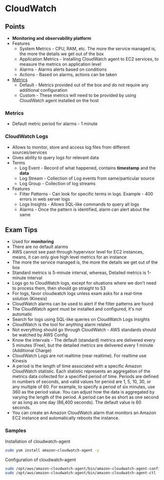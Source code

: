 # CloudWatch

## Points

- **Monitoring and observability platform**
- Features
  - System Metrics - CPU, RAM, etc. The more the service managed is, the more the details we get out of the box
  - Application Metrics - Installing CloudWatch agent to EC2 services, to measure the metrics on application level
  - Alarms - Alarms alerts based on conditions
  - Actions - Based on alarms, actions can be taken
- [Metrics](./Metrics.png)
  - Default - Metrics provided out of the box and do not require any additional configuration
  - Custom - These metrics will need to be provided by using CloudWatch agent installed on the host

### Metrics

- Default metric period for alarms - 1 minute

### CloudWatch Logs

- Allows to monitor, store and access log files from different sources/services
- Gives ability to query logs for relevant data
- Terms
  - Log Event - Record of what happened, contains **timestamp** and the **data**
  - Log Stream - Collection of Log events from same/particular source
  - Log Group - Collection of log streams
- Features
  - Filter Patterns - Can look for specific terms in logs. Example - 400 errors in web server logs
  - Logs Insights - Allows SQL-like commands to query all logs
  - Alarms - Once the pattern is identified, alarm can alert about the same

## Exam Tips

- Used for **monitoring**
- There are no default alarms
- AWS cannot see past through hypervisor level for EC2 instances, means, it can only give high level metrics for an instance
- The more the service managed is, the more the details we get out of the box
- Standard metrics is 5-minute interval, whereas, Detailed metrics is 1-minute interval
- Logs go to CloudWatch logs, except for situations where we don't need to process them, then should go straight to S3
- For logs, favor cloudwatch logs unless exam asks for a real-time solution (Kinesis)
- CloudWatch alarms can be used to alert if the filter patterns are found
- The CloudWatch agent must be installed and configured, it's not automatic
- Search for logs using SQL-like queries on CloudWatch Logs Insights
- CloudWatch is the tool for anything alarm related
- Not everything should go through CloudWatch - AWS standards should be watched by AWS Config
- Know the intervals - The default (standard) metrics are delivered every 5 minutes (Free), but the detailed metrics are delivered every 1 minute (Additional Charge)
- CloudWatch Logs are not realtime (near realtime). For realtime use Kinesis
- A period is the length of time associated with a specific Amazon CloudWatch statistic. Each statistic represents an aggregation of the metrics data collected for a specified period of time. Periods are defined in numbers of seconds, and valid values for period are 1, 5, 10, 30, or any multiple of 60. For example, to specify a period of six minutes, use 360 as the period value. You can adjust how the data is aggregated by varying the length of the period. A period can be as short as one second or as long as one day (86,400 seconds). The default value is 60 seconds.
- You can create an Amazon CloudWatch alarm that monitors an Amazon EC2 instance and automatically reboots the instance.

### Samples

Installation of cloudwatch-agent

  ```sh
  sudo yum install amazon-cloudwatch-agent -y
  ```

Configuration of cloudwatch-agent

  ```sh
  sudo /opt/aws/amazon-cloudwatch-agent/bin/amazon-cloudwatch-agent-config-wizard
  sudo /opt/aws/amazon-cloudwatch-agent/bin/amazon-cloudwatch-agent-ctl -a fetch-config -m ec2 -s -c file:/opt/aws/amazon-cloudwatch-agent/bin/config.json
  ```
